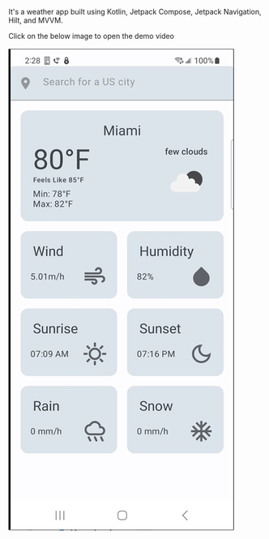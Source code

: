 It's a weather app built using Kotlin, Jetpack Compose, Jetpack Navigation, Hilt, and MVVM.

Click on the below image to open the demo video <br>  
[![Watch the video](https://raw.githubusercontent.com/riddhi-p-shah/WeatherApp/main/screenshot.PNG)](https://drive.google.com/file/d/1b24jcU7PoOMaIXnKR-Lcu1x8s8B4zSvB/view?usp=drive_link)
